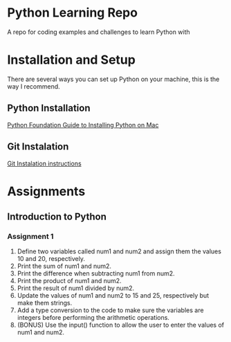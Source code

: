 # Python Learning Repo
A repo for coding examples and challenges to learn Python with

# Installation and Setup
There are several ways you can set up Python on your machine, this is the way I recommend.

## Python Installation
[Python Foundation Guide to Installing Python on Mac](https://docs.python.org/3/using/mac.html)

## Git Instalation
[Git Instalation instructions](https://git-scm.com/book/en/v2/Getting-Started-Installing-Git)

# Assignments
## Introduction to Python
### Assignment 1

1. Define two variables called num1 and num2 and assign them the values 10 and 20, respectively.
2. Print the sum of num1 and num2.
3. Print the difference when subtracting num1 from num2.
4. Print the product of num1 and num2.
5. Print the result of num1 divided by num2.
6. Update the values of num1 and num2 to 15 and 25, respectively but make them strings.
7. Add a type conversion to the code to make sure the variables are integers before performing the arithmetic operations.
8. (BONUS) Use the input() function to allow the user to enter the values of num1 and num2.
